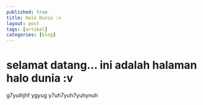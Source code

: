 ```yaml
---
published: true
title: Halo Dunia :v
layout: post
tags: [artikel]
categories: [blog]
---
```

selamat datang... ini adalah halaman halo dunia :v
==========
g7yuihjhf ygyug y7uh7yuh7yuhynuh